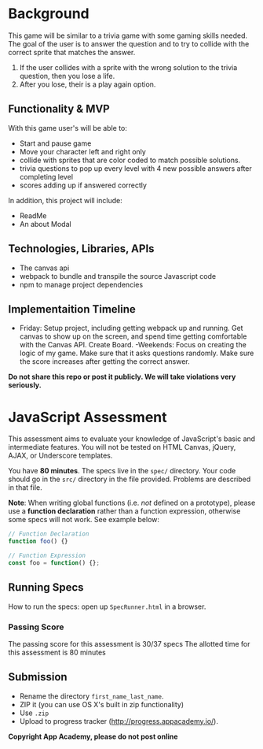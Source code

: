# Background


This game will be similar to a trivia game with some gaming skills needed. 
The goal of the user is to answer the question and to try to collide with 
the correct sprite that matches the answer.
1) If the user collides with a sprite with the wrong solution to the trivia
question, then you lose a life.
2) After you lose, their is a play again option.

## Functionality & MVP
With this game user's will be able to:
- Start and pause game
- Move your character left and right only
- collide with sprites that are color coded to match possible solutions.
- trivia questions to pop up every level with 4 new possible answers after completing level
- scores adding up if answered correctly

In addition, this project will include:
- ReadMe
- An about Modal


## Technologies, Libraries, APIs
- The canvas api
- webpack to bundle and transpile the source Javascript code
- npm to manage project dependencies


## Implementaition Timeline

- Friday:
 Setup project, including getting webpack up and running. Get canvas to show up 
on the screen, and spend time getting comfortable with the Canvas API. Create 
Board.
-Weekends:
Focus on creating the logic of my game. Make sure that it asks questions randomly.
Make sure the score increases after getting the correct answer.
















**Do not share this repo or post it publicly. We will take violations
very seriously.**

# JavaScript Assessment

This assessment aims to evaluate your knowledge of JavaScript's basic
and intermediate features. You will not be tested on HTML Canvas,
jQuery, AJAX, or Underscore templates.

You have **80 minutes**. The specs live in the `spec/` directory. Your
code should go in the `src/` directory in the file provided. Problems
are described in that file. 

**Note**: When writing global functions (i.e. _not_ defined on a prototype),
please use a **function declaration** rather than a function expression, 
otherwise some specs will not work. See example below:

```js
// Function Declaration
function foo() {}

// Function Expression
const foo = function() {};
```

## Running Specs

How to run the specs: open up `SpecRunner.html` in a browser.

### Passing Score

The passing score for this assessment is 30/37 specs
The allotted time for this assessment is 80 minutes

## Submission

* Rename the directory `first_name_last_name`.
* ZIP it (you can use OS X's built in zip functionality)
* Use `.zip`
* Upload to progress tracker (http://progress.appacademy.io/).

**Copyright App Academy, please do not post online**
